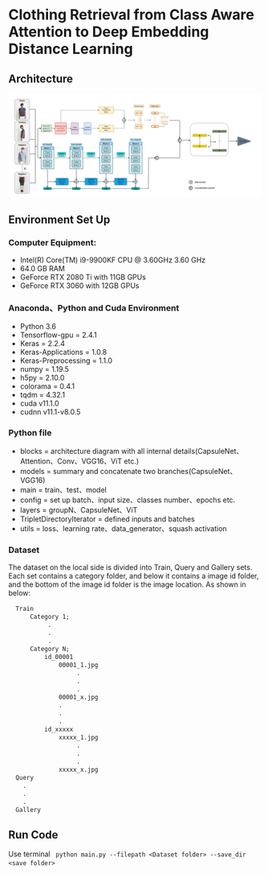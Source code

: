 # Clothing Retrieval from Class Aware Attention to Deep Embedding Distance Learning

## Architecture
![image](./assets/architecture/Architecture.png)

## Environment Set Up

### Computer Equipment:

* Intel(R) Core(TM) i9-9900KF CPU @ 3.60GHz 3.60 GHz
* 64.0 GB RAM 
* GeForce RTX 2080 Ti with 11GB GPUs
* GeForce RTX 3060 with 12GB GPUs

### Anaconda、Python and Cuda Environment

* Python 3.6
* Tensorflow-gpu = 2.4.1
* Keras = 2.2.4
* Keras-Applications = 1.0.8
* Keras-Preprocessing = 1.1.0
* numpy = 1.19.5
* h5py = 2.10.0
* colorama = 0.4.1
* tqdm = 4.32.1
* cuda v11.1.0
* cudnn v11.1-v8.0.5

### Python file
* blocks = architecture diagram with all internal details(CapsuleNet、Attention、Conv、VGG16、ViT etc.)
* models = summary and concatenate two branches(CapsuleNet、VGG16)
* main = train、test、model
* config = set up batch、input size、classes number、epochs etc.
* layers = groupN、CapsuleNet、ViT
* TripletDirectoryIterator = defined inputs and batches
* utils = loss、learning rate、data_generator、squash activation

### Dataset

The dataset on the local side is divided into Train, Query and Gallery sets. 
Each set contains a category folder, and below it contains a image id folder, and the bottom of the image id folder is the image location.
As shown in below:

```mermaid
  Train
      Category 1;
           .
           .
           .
      Category N;
          id_00001
              00001_1.jpg
                   .
                   .
                   .
              00001_x.jpg
              .
              .
              .
          id_xxxxx
              xxxxx_1.jpg
                   .
                   .
                   .
              xxxxx_x.jpg
  Query
    .
    .
    .
  Gallery
 ```

## Run Code
Use terminal 
``` python main.py --filepath <Dataset folder> --save_dir <save folder>```
